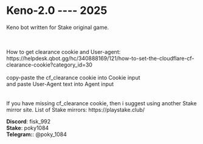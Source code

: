 # Keno-2.0 ---- 2025
Keno bot written for Stake original game.

<br />
<br />
How to get clearance cookie and User-agent:<br />
https://helpdesk.qbot.gg/hc/340888169/121/how-to-set-the-cloudflare-cf-clearance-cookie?category_id=30
<br /><br />
copy-paste the cf_clearance cookie into Cookie input<br />
and paste User-Agent text into Agent input<br />
<br />
<br />
If you have missing cf_clearance cookie, then i suggest using another Stake mirror site.
List of Stake mirrors: https://playstake.club/

<b>Discord</b>: fisk_992 <br />
<b>Stake</b>: poky1084 <br />
<b>Telegram:</b>: @poky_1084


